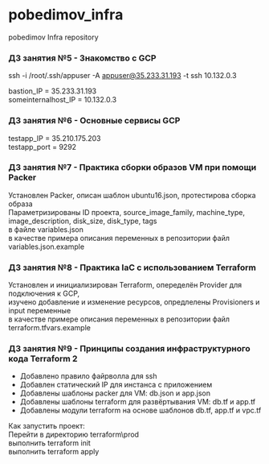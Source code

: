 # pobedimov_infra
pobedimov Infra repository

### ДЗ занятия №5 - Знакомство с GCP
ssh -i /root/.ssh/appuser -A appuser@35.233.31.193 -t ssh 10.132.0.3

bastion_IP = 35.233.31.193  
someinternalhost_IP = 10.132.0.3  
  
### ДЗ занятия №6 - Основные сервисы GCP  
testapp_IP = 35.210.175.203  
testapp_port = 9292  
  
### ДЗ занятия №7 - Практика сборки образов VM при помощи Packer  
Установлен Packer, описан шаблон ubuntu16.json, протестирова сборка образа  
Параметризированы  ID проекта, source_image_family, machine_type, image_description, disk_size, disk_type, tags  
в файле variables.json  
в качестве примера описания переменных в репозитории файл variables.json.example  
  
### ДЗ занятия №8 - Практика IaC с использованием Terraform  
Установлен и инициализирован Terraform, опеределён Provider для подключения к GCP,  
изучено добавление и изменение ресурсов, опредлелены Provisioners и input переменные  
в качестве примере описания переменных в репозитории файл terraform.tfvars.example  
  
### ДЗ занятия №9 - Принципы создания инфраструктурного кода Terraform 2

* Добавлено правило файрволла для ssh  
* Добавлен статический IP для инстанса с приложением  
* Добавлены шаблоны packer для VM: db.json и app.json  
* Добавлены шаблоны terraform для развёртывания VM: db.tf и app.tf  
* Добавлены модули terraform на основе шаблонов db.tf, app.tf и vpc.tf  
  
Как запустить проект:  
Перейти в директорию terraform\prod  
выполнить terraform init  
выполнить terraform apply  
 
